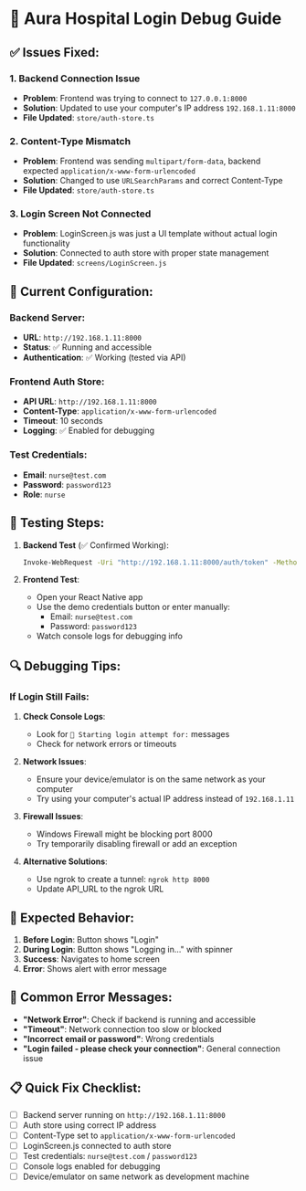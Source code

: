 # 🏥 Aura Hospital Login Debug Guide

## ✅ **Issues Fixed:**

### 1. **Backend Connection Issue**
- **Problem**: Frontend was trying to connect to `127.0.0.1:8000`
- **Solution**: Updated to use your computer's IP address `192.168.1.11:8000`
- **File Updated**: `store/auth-store.ts`

### 2. **Content-Type Mismatch**
- **Problem**: Frontend was sending `multipart/form-data`, backend expected `application/x-www-form-urlencoded`
- **Solution**: Changed to use `URLSearchParams` and correct Content-Type
- **File Updated**: `store/auth-store.ts`

### 3. **Login Screen Not Connected**
- **Problem**: LoginScreen.js was just a UI template without actual login functionality
- **Solution**: Connected to auth store with proper state management
- **File Updated**: `screens/LoginScreen.js`

## 🔧 **Current Configuration:**

### Backend Server:
- **URL**: `http://192.168.1.11:8000`
- **Status**: ✅ Running and accessible
- **Authentication**: ✅ Working (tested via API)

### Frontend Auth Store:
- **API URL**: `http://192.168.1.11:8000`
- **Content-Type**: `application/x-www-form-urlencoded`
- **Timeout**: 10 seconds
- **Logging**: ✅ Enabled for debugging

### Test Credentials:
- **Email**: `nurse@test.com`
- **Password**: `password123`
- **Role**: `nurse`

## 🧪 **Testing Steps:**

1. **Backend Test** (✅ Confirmed Working):
   ```bash
   Invoke-WebRequest -Uri "http://192.168.1.11:8000/auth/token" -Method POST -Headers @{"Content-Type"="application/x-www-form-urlencoded"} -Body "username=nurse@test.com&password=password123"
   ```

2. **Frontend Test**:
   - Open your React Native app
   - Use the demo credentials button or enter manually:
     - Email: `nurse@test.com`
     - Password: `password123`
   - Watch console logs for debugging info

## 🔍 **Debugging Tips:**

### If Login Still Fails:

1. **Check Console Logs**:
   - Look for `🔐 Starting login attempt for:` messages
   - Check for network errors or timeouts

2. **Network Issues**:
   - Ensure your device/emulator is on the same network as your computer
   - Try using your computer's actual IP address instead of `192.168.1.11`

3. **Firewall Issues**:
   - Windows Firewall might be blocking port 8000
   - Try temporarily disabling firewall or add an exception

4. **Alternative Solutions**:
   - Use ngrok to create a tunnel: `ngrok http 8000`
   - Update API_URL to the ngrok URL

## 📱 **Expected Behavior:**

1. **Before Login**: Button shows "Login"
2. **During Login**: Button shows "Logging in..." with spinner
3. **Success**: Navigates to home screen
4. **Error**: Shows alert with error message

## 🚨 **Common Error Messages:**

- **"Network Error"**: Check if backend is running and accessible
- **"Timeout"**: Network connection too slow or blocked
- **"Incorrect email or password"**: Wrong credentials
- **"Login failed - please check your connection"**: General connection issue

## 📋 **Quick Fix Checklist:**

- [ ] Backend server running on `http://192.168.1.11:8000`
- [ ] Auth store using correct IP address
- [ ] Content-Type set to `application/x-www-form-urlencoded`
- [ ] LoginScreen.js connected to auth store
- [ ] Test credentials: `nurse@test.com` / `password123`
- [ ] Console logs enabled for debugging
- [ ] Device/emulator on same network as development machine 